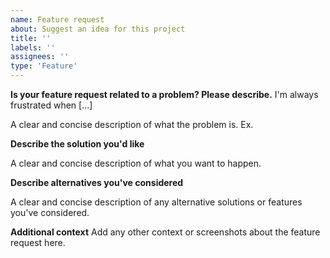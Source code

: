 ```yaml
---
name: Feature request
about: Suggest an idea for this project
title: ''
labels: ''
assignees: ''
type: 'Feature'
---
```


**Is your feature request related to a problem? Please describe.** I'm always
frustrated when [...]

A clear and concise description of what the problem is. Ex.

**Describe the solution you'd like**

A clear and concise description of what you want to happen.

**Describe alternatives you've considered**

A clear and concise description of any alternative solutions or features you've
considered.

**Additional context** Add any other context or screenshots about the feature
request here.

